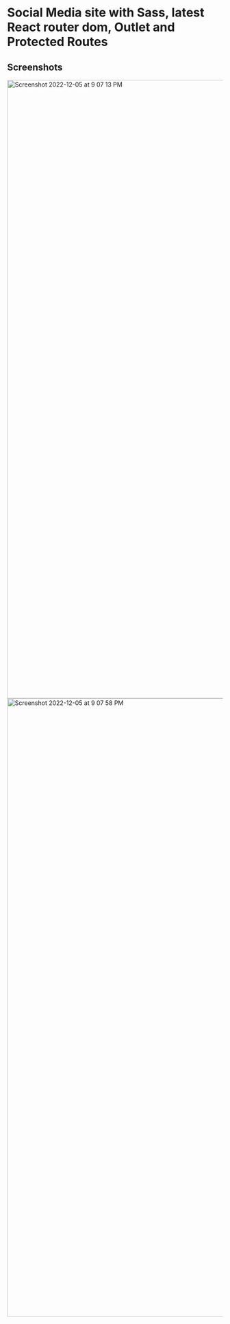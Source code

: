 # Social Media site with Sass, latest React router dom, Outlet and Protected Routes

## Screenshots
<img width="1440" alt="Screenshot 2022-12-05 at 9 07 13 PM" src="https://user-images.githubusercontent.com/2015836/205824562-9aeffaac-d28c-4e12-ae1c-1758e4507b09.png">
<img width="1440" alt="Screenshot 2022-12-05 at 9 07 58 PM" src="https://user-images.githubusercontent.com/2015836/205824623-03d1c5d3-7675-46f4-894b-fab698838814.png">
